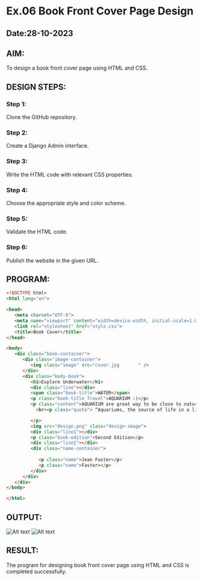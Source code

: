 # Ex.06 Book Front Cover Page Design
## Date:28-10-2023

## AIM:
To design a book front cover page using HTML and CSS.

## DESIGN STEPS:

### Step 1:
Clone the GitHub repository.

### Step 2:
Create a Django Admin interface.

### Step 3:
Write the HTML code with relevant CSS properties.

### Step 4:
Choose the appropriate style and color scheme.

### Step 5:
Validate the HTML code.

### Step 6:
Publish the website in the given URL.

## PROGRAM:
```html
<!DOCTYPE html>
<html lang="en">

<head>
   <meta charset="UTF-8">
   <meta name="viewport" content="width=device-width, initial-scale=1.0">
   <link rel="stylesheet" href="style.css">
   <title>Book Cover</title>
</head>

<body>
   <div class="book-container">
      <div class="image-container">
         <img class="image" src="cover.jpg       " />
      </div>
      <div class="body-book">
         <h1>Explore Underwater</h1>
         <div class="line"></div>
         <span class="book-title">WATER</span>
         <p class="book-title Travel">AQUARIUM :)</p>
         <p class="content">AQUARIUM are great way to be close to nature and keep your beautiful fishes home. It is a wonderful feeling of happiness for some people who immensely love water, beaches, and aquatic animals. 
           <br><p class="quote"> “Aquariums, the source of life in a lifeless world.”</p>

         </p>
         <img src="design.png" class="design-image">
         <div class="line1"></div>
         <p class="book-edition">Second Edition</p>
         <div class="line2"></div>
         <div class="name-container">
    
            <p class="name">Jean Faster</p>
            <p class="name">Faster></p>
         </div>
      </div>
   </div>
</body>

</html>


```

## OUTPUT:
![Alt text](image.png)
![Alt text](image-1.png)
## RESULT:
The program for designing book front cover page using HTML and CSS is completed successfully.
